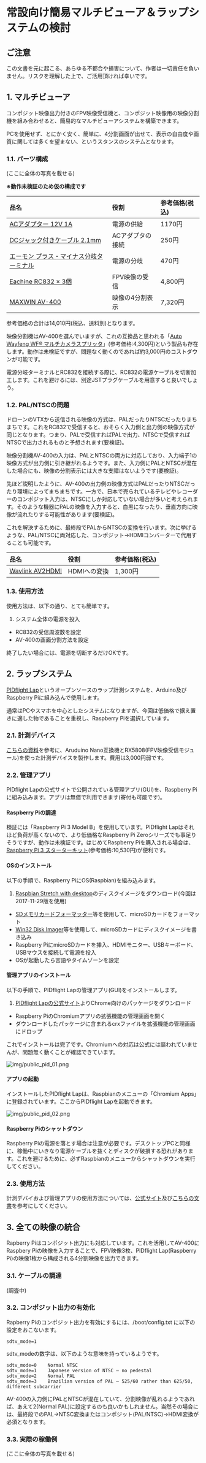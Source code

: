 # 常設向け簡易マルチビューア＆ラップシステムの検討

## ご注意

この文書を元に起こる、あらゆる不都合や損害について、作者は一切責任を負いません。リスクを理解した上で、ご活用頂ければ幸いです。

## 1. マルチビューア

コンポジット映像出力付きのFPV映像受信機と、コンポジット映像用の映像分割機を組み合わせると、簡易的なマルチビューアシステムを構築できます。

PCを使用せず、とにかく安く、簡単に、4分割画面が出せて、表示の自由度や画質に関しては多くを望まない、というスタンスのシステムとなります。

### 1.1. パーツ構成

(ここに全体の写真を載せる)

**※動作未検証のため仮の構成です**

| 品名 | 役割 | 参考価格(税込) |
| :-- | :-- | :-- |
| [ACアダプター 12V 1A](https://www.marutsu.co.jp/pc/i/743618/) | 電源の供給 | 1170円 |
| [DCジャック付きケーブル 2.1mm](https://www.marutsu.co.jp/pc/i/594850/) | ACアダプタの接続 | 250円 |
| [エーモン プラス・マイナス分岐ターミナル](https://www.amazon.co.jp/dp/B005LBE5AO) | 電源の分岐 | 470円 |
| [Eachine RC832 × 3個](https://www.banggood.com/ja/Eachine-FPV-5_8G-32CH-Wireless-AV-Receiver-RC832-p-975426.html) | FPV映像の受信 | 4,800円 |
| [MAXWIN AV-400](https://www.amazon.co.jp/dp/B010UOUDMA) | 映像の4分割表示 | 7,320円 |

参考価格の合計は14,010円(税込、送料別)となります。

映像分割機はAV-400を選んでいますが、これの互換品と思われる「[Auto Wayfeng WF® マルチカメラスプリッタ](https://www.amazon.co.jp/Auto-Wayfeng-WF®-マルチカメラスプリッタ/dp/B06XRMBY9P/)」(参考価格:4,300円)という製品も存在します。動作は未検証ですが、問題なく動くのであれば約3,000円のコストダウンが可能です。

電源分岐ターミナルとRC832を接続する際に、RC832の電源ケーブルを切断加工します。これを避けるには、別途JSTプラグケーブルを用意すると良いでしょう。

### 1.2. PAL/NTSCの問題

ドローンのVTXから送信される映像の方式は、PALだったりNTSCだったりまちまちです。これをRC832で受信すると、おそらく入力側と出力側の映像方式が同じとなります。つまり、PALで受信すればPALで出力、NTSCで受信すればNTSCで出力されるものと予想されます(要検証)。

映像分割機AV-400の入力は、PALとNTSCの両方に対応しており、入力端子1の映像方式が出力側に引き継がれるようです。また、入力側にPALとNTSCが混在した場合にも、映像の分割表示には大きな支障はないようです(要検証)。

先ほど説明したように、AV-400の出力側の映像方式はPALだったりNTSCだったり環境によってまちまちです。一方で、日本で売られているテレビやレコーダーのコンポジット入力は、NTSCにしか対応していない場合が多いと考えられます。そのような機器にPALの映像を入力すると、白黒になったり、垂直方向に映像が流れたりする可能性があります(要検証)。

これを解決するために、最終段でPALからNTSCの変換を行います。次に挙げるような、PAL/NTSCに両対応した、コンポジット->HDMIコンバーターで代用することも可能です。

| 品名 | 役割 | 参考価格(税込) |
| :-- | :-- | :-- |
| [Wavlink AV2HDMI](https://www.amazon.co.jp/gp/product/B073XLY9TJ) | HDMIへの変換 | 1,300円 |


### 1.3. 使用方法

使用方法は、以下の通り、とても簡単です。

1. システム全体の電源を投入
- RC832の受信周波数を設定
- AV-400の画面分割方法を設定

終了したい場合には、電源を切断するだけOKです。

## 2. ラップシステム

[PIDflight Lap](https://www.pidflight.com/pidflight-lap/)というオープンソースのラップ計測システムを、Arduino及びRaspberry Piに組み込んで使用します。

通常はPCやスマホを中心としたシステムになりますが、今回は低価格で据え置きに適した物であることを重視し、Raspberry Piを選択しています。

### 2.1. 計測デバイス

[こちらの資料](https://github.com/t-asano/techlog/blob/master/lapsystem/pidflight_lap.md)を参考に、Aruduino Nano互換機とRX5808(FPV映像受信モジュール)を使った計測デバイスを製作します。費用は3,000円弱です。

### 2.2. 管理アプリ

PIDflight Lapの公式サイトで公開されている管理アプリ(GUI)を、Raspberry Piに組み込みます。アプリは無償で利用できます(寄付も可能です)。

#### Raspberry Piの調達

検証には「Raspberry Pi 3 Model B」を使用しています。PIDflight Lapはそれほど負荷が高くないので、より低価格なRaspberry Pi Zeroシリーズでも事足りそうですが、動作は未検証です。はじめてRaspberry Piを購入される場合は、[Raspberry Pi 3 スターターキット](https://www.switch-science.com/catalog/3559/)(参考価格:10,530円)が便利です。

#### OSのインストール

以下の手順で、Raspberry PiにOS(Raspbian)を組み込みます。

1. [Raspbian Stretch with desktop](https://www.raspberrypi.org/downloads/raspbian/)のディスクイメージをダウンロード(今回は2017-11-29版を使用)
- [SDメモリカードフォーマッター](https://www.sdcard.org/jp/downloads/formatter_4/index.html)等を使用して、microSDカードをフォーマット
- [Win32 Disk Imager](https://sourceforge.net/projects/win32diskimager/files/)等を使用して、microSDカードにディスクイメージを書き込み
- Raspberry PiにmicroSDカードを挿入、HDMIモニター、USBキーボード、USBマウスを接続して電源を投入
- OSが起動したら言語やタイムゾーンを設定

#### 管理アプリのインストール

以下の手順で、PIDflight Lapの管理アプリ(GUI)をインストールします。

1. [PIDflight Lapの公式サイト](https://www.pidflight.com/pidflight-lap/)よりChrome向けのパッケージをダウンロード
- Raspberry PiのChromiumアプリの拡張機能の管理画面を開く
- ダウンロードしたパッケージに含まれるcrxファイルを拡張機能の管理画面にドロップ

これでインストールは完了です。Chromiumへの対応は公式には謳われていませんが、問題無く動くことが確認できています。

![img/public_pid_01.png](img/public_pid_01.png)

#### アプリの起動

インストールしたPIDflight Lapは、Raspbianのメニューの「Chromium Apps」に登録されています。ここからPIDflight Lapを起動できます。

![img/public_pid_02.png](img/public_pid_02.png)

#### Raspberry Piのシャットダウン

Raspberry Piの電源を落とす場合は注意が必要です。デスクトップPCと同様に、稼働中にいきなり電源ケーブルを抜くとディスクが破損する恐れがあります。これを避けるために、必ずRaspbianのメニューからシャットダウンを実行してください。

### 2.3. 使用方法

計測デバイおよび管理アプリの使用方法については、[公式サイト](https://www.pidflight.com/pidflight-lap/)及び[こちらの文書](https://github.com/t-asano/techlog/blob/master/lapsystem/pidflight_lap.md)を参考にしてください。

## 3. 全ての映像の統合

Rapberry Piはコンポジット出力にも対応しています。これを活用してAV-400にRaspbery Piの映像を入力することで、FPV映像3枚、PIDflight Lap(Raspberry Pi)の映像1枚から構成される4分割映像を出力できます。

### 3.1. ケーブルの調達

(調査中)

### 3.2. コンポジット出力の有効化

Rapberry Piのコンポジット出力を有効にするには、/boot/config.txt に以下の設定をおこないます。

```
sdtv_mode=1
```

sdtv_modeの数字は、以下のような意味を持っているようです。

```
sdtv_mode=0    Normal NTSC
sdtv_mode=1    Japanese version of NTSC – no pedestal
sdtv_mode=2    Normal PAL
sdtv_mode=3    Brazilian version of PAL – 525/60 rather than 625/50, different subcarrier
```

AV-400の入力側にPALとNTSCが混在していて、分割映像が乱れるようであれば、あえて2(Normal PAL)に設定するのも良いかもしれません。当然その場合には、最終段でのPAL->NTSC変換またはコンポジット(PAL/NTSC)->HDMI変換が必須となります。

### 3.3. 実際の稼働例

(ここに全体の写真を載せる)